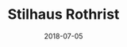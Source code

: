 ---
title:          "Stilhaus Rothrist"
date:           "2018-07-05"
draft:          false
robotsExclude:  true
---